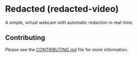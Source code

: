 # Redacted (redacted-video)

A simple, virtual webcam with automatic redaction in real-time.

## Contributing

Please see the [CONTRIBUTING.md](CONTRIBUTING.md) file for more information.

